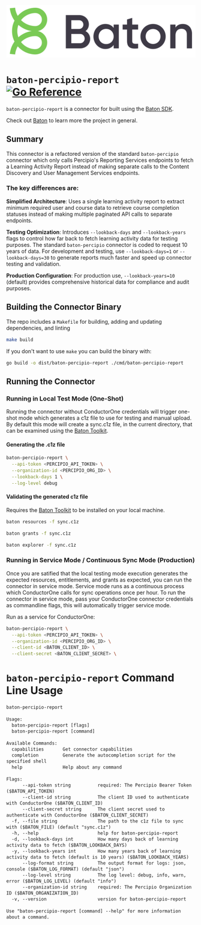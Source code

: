 ![Baton Logo](./docs/images/baton-logo.png)

# `baton-percipio-report` [![Go Reference](https://pkg.go.dev/badge/github.com/iiiatthew/baton-percipio-report.svg)](https://pkg.go.dev/github.com/iiiatthew/baton-percipio-report)

`baton-percipio-report` is a connector for built using the [Baton SDK](https://github.com/conductorone/baton-sdk).

Check out [Baton](https://github.com/conductorone/baton) to learn more the project in general.

## Summary

This connector is a refactored version of the standard `baton-percipio` connector which only calls Percipio's Reporting Services endpoints to fetch a Learning Activity Report instead of making separate calls to the Content Discovery and User Management Services endpoints.

### The key differences are:

**Simplified Architecture**: Uses a single learning activity report to extract minimum required user and course data to retrieve course completion statuses instead of making multiple paginated API calls to separate endpoints.

**Testing Optimization**: Introduces `--lookback-days` and `--lookback-years` flags to control how far back to fetch learning activity data for testing purposes. The standard `baton-percipio` connector is coded to request 10 years of data. For development and testing, use `--lookback-days=1` or `--lookback-days=30` to generate reports much faster and speed up connector testing and validation.

**Production Configuration**: For production use, `--lookback-years=10` (default) provides comprehensive historical data for compliance and audit purposes.

## Building the Connector Binary

The repo includes a `Makefile` for building, adding and updating dependencies, and linting

```bash
make build
```

If you don't want to use `make` you can build the binary with:

```bash
go build -o dist/baton-percipio-report ./cmd/baton-percipio-report
```

## Running the Connector

### Running in Local Test Mode (One-Shot)

Running the connector without ConductorOne credentials will trigger one-shot mode which generates a c1z file to use for testing and manual upload. By default this mode will create a sync.c1z file, in the current directory, that can be examined using the [Baton Toolkit](https://github.com/conductorone/baton).

#### Generating the .c1z file

```bash
baton-percipio-report \
  --api-token <PERCIPIO_API_TOKEN> \
  --organization-id <PERCIPIO_ORG_ID> \
  --lookback-days 1 \
  --log-level debug
```

#### Validating the generated c1z file

Requires the [Baton Toolkit](https://github.com/conductorone/baton) to be installed on your local machine.

```bash
baton resources -f sync.c1z
```

```bash
baton grants -f sync.c1z
```

```bash
baton explorer -f sync.c1z
```

### Running in Service Mode / Continuous Sync Mode (Production)

Once you are satified that the local testing mode execution generates the expected resources, entitlements, and grants as expected, you can run the connector in service mode. Service mode runs as a continuous process which ConductorOne calls for sync operations once per hour. To run the connector in service mode, pass your ConductorOne connector credentials as commandline flags, this will automatically trigger service mode.

Run as a service for ConductorOne:

```bash
baton-percipio-report \
  --api-token <PERCIPIO_API_TOKEN> \
  --organization-id <PERCIPIO_ORG_ID> \
  --client-id <BATON_CLIENT_ID> \
  --client-secret <BATON_CLIENT_SECRET> \
```

# `baton-percipio-report` Command Line Usage

```
baton-percipio-report

Usage:
  baton-percipio-report [flags]
  baton-percipio-report [command]

Available Commands:
  capabilities       Get connector capabilities
  completion         Generate the autocompletion script for the specified shell
  help               Help about any command

Flags:
      --api-token string          required: The Percipio Bearer Token ($BATON_API_TOKEN)
      --client-id string          The client ID used to authenticate with ConductorOne ($BATON_CLIENT_ID)
      --client-secret string      The client secret used to authenticate with ConductorOne ($BATON_CLIENT_SECRET)
  -f, --file string               The path to the c1z file to sync with ($BATON_FILE) (default "sync.c1z")
  -h, --help                      help for baton-percipio-report
  -d, --lookback-days int         How many days back of learning activity data to fetch ($BATON_LOOKBACK_DAYS)
  -y, --lookback-years int        How many years back of learning activity data to fetch (default is 10 years) ($BATON_LOOKBACK_YEARS)
      --log-format string         The output format for logs: json, console ($BATON_LOG_FORMAT) (default "json")
      --log-level string          The log level: debug, info, warn, error ($BATON_LOG_LEVEL) (default "info")
      --organization-id string    required: The Percipio Organization ID ($BATON_ORGANIZATION_ID)
  -v, --version                   version for baton-percipio-report

Use "baton-percipio-report [command] --help" for more information about a command.
```
